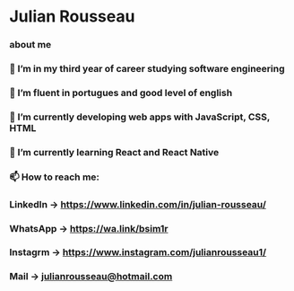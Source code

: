 # Julian Rousseau

### about me

### 📖 I’m in my third year of career studying software engineering

### 💬 I’m fluent in portugues and good level of english

### 🔭 I’m currently developing web apps with JavaScript, CSS, HTML

### :dart: I’m currently learning React and React Native

### 📫 How to reach me:

### LinkedIn → https://www.linkedin.com/in/julian-rousseau/

### WhatsApp → https://wa.link/bsim1r

### Instagrm → https://www.instagram.com/julianrousseau1/

### Mail → julianrousseau@hotmail.com
